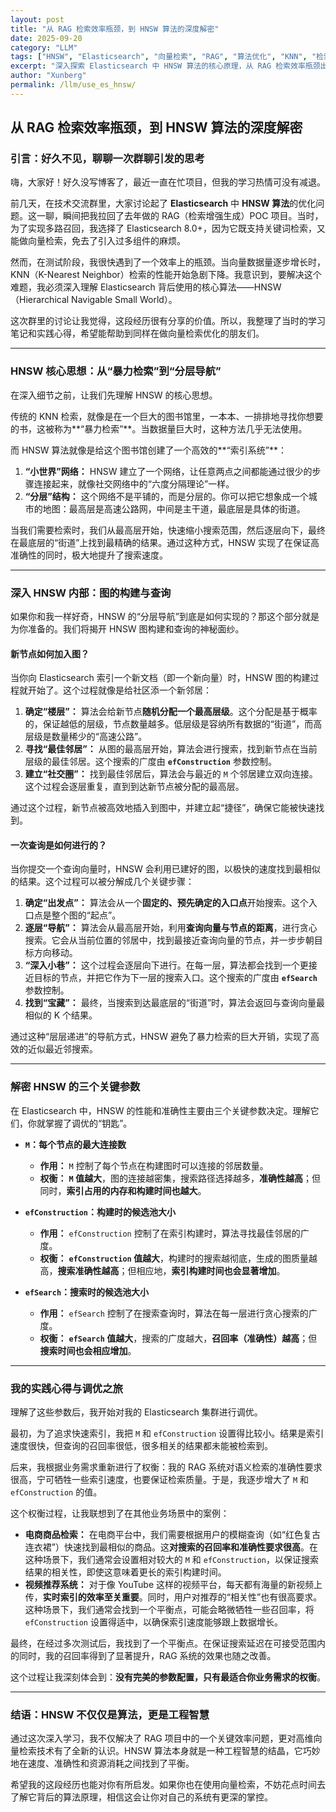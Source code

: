 ```yaml
---
layout: post
title: "从 RAG 检索效率瓶颈，到 HNSW 算法的深度解密"
date: 2025-09-20
category: "LLM"
tags: ["HNSW", "Elasticsearch", "向量检索", "RAG", "算法优化", "KNN", "检索算法"]
excerpt: "深入探索 Elasticsearch 中 HNSW 算法的核心原理，从 RAG 检索效率瓶颈出发，详解分层导航小世界网络的构建与查询机制。"
author: "Xunberg"
permalink: /llm/use_es_hnsw/
---
```


## 从 RAG 检索效率瓶颈，到 HNSW 算法的深度解密

### 引言：好久不见，聊聊一次群聊引发的思考

嗨，大家好！好久没写博客了，最近一直在忙项目，但我的学习热情可没有减退。

前几天，在技术交流群里，大家讨论起了 **Elasticsearch** 中 **HNSW 算法**的优化问题。这一聊，瞬间把我拉回了去年做的 RAG（检索增强生成）POC 项目。当时，为了实现多路召回，我选择了 Elasticsearch 8.0+，因为它既支持关键词检索，又能做向量检索，免去了引入过多组件的麻烦。

然而，在测试阶段，我很快遇到了一个效率上的瓶颈。当向量数据量逐步增长时，KNN（K-Nearest Neighbor）检索的性能开始急剧下降。我意识到，要解决这个难题，我必须深入理解 Elasticsearch 背后使用的核心算法——HNSW（Hierarchical Navigable Small World）。

这次群里的讨论让我觉得，这段经历很有分享的价值。所以，我整理了当时的学习笔记和实践心得，希望能帮助到同样在做向量检索优化的朋友们。

---

### **HNSW 核心思想：从“暴力检索”到“分层导航”**

在深入细节之前，让我们先理解 HNSW 的核心思想。

传统的 KNN 检索，就像是在一个巨大的图书馆里，一本本、一排排地寻找你想要的书，这被称为**“暴力检索”**。当数据量巨大时，这种方法几乎无法使用。

而 HNSW 算法就像是给这个图书馆创建了一个高效的**“索引系统”**：

1.  **“小世界”网络：** HNSW 建立了一个网络，让任意两点之间都能通过很少的步骤连接起来，就像社交网络中的“六度分隔理论”一样。
2.  **“分层”结构：** 这个网络不是平铺的，而是分层的。你可以把它想象成一个城市的地图：最高层是高速公路网，中间是主干道，最底层是具体的街道。

当我们需要检索时，我们从最高层开始，快速缩小搜索范围，然后逐层向下，最终在最底层的“街道”上找到最精确的结果。通过这种方式，HNSW 实现了在保证高准确性的同时，极大地提升了搜索速度。

---

### **深入 HNSW 内部：图的构建与查询**

如果你和我一样好奇，HNSW 的“分层导航”到底是如何实现的？那这个部分就是为你准备的。我们将揭开 HNSW 图构建和查询的神秘面纱。

#### **新节点如何加入图？**

当你向 Elasticsearch 索引一个新文档（即一个新向量）时，HNSW 图的构建过程就开始了。这个过程就像是给社区添一个新邻居：

1.  **确定“楼层”：** 算法会给新节点**随机分配一个最高层级**。这个分配是基于概率的，保证越低的层级，节点数量越多。低层级是容纳所有数据的“街道”，而高层级是数量稀少的“高速公路”。
2.  **寻找“最佳邻居”：** 从图的最高层开始，算法会进行搜索，找到新节点在当前层级的最佳邻居。这个搜索的广度由 **`efConstruction`** 参数控制。
3.  **建立“社交圈”：** 找到最佳邻居后，算法会与最近的 `M` 个邻居建立双向连接。这个过程会逐层重复，直到到达新节点被分配的最高层。

通过这个过程，新节点被高效地插入到图中，并建立起“捷径”，确保它能被快速找到。

#### **一次查询是如何进行的？**

当你提交一个查询向量时，HNSW 会利用已建好的图，以极快的速度找到最相似的结果。这个过程可以被分解成几个关键步骤：

1.  **确定“出发点”：** 算法会从一个**固定的、预先确定的入口点**开始搜索。这个入口点是整个图的“起点”。
2.  **逐层“导航”：** 算法会从最高层开始，利用**查询向量与节点的距离**，进行贪心搜索。它会从当前位置的邻居中，找到最接近查询向量的节点，并一步步朝目标方向移动。
3.  **“深入小巷”：** 这个过程会逐层向下进行。在每一层，算法都会找到一个更接近目标的节点，并把它作为下一层的搜索入口。这个搜索的广度由 **`efSearch`** 参数控制。
4.  **找到“宝藏”：** 最终，当搜索到达最底层的“街道”时，算法会返回与查询向量最相似的 K 个结果。

通过这种“层层递进”的导航方式，HNSW 避免了暴力检索的巨大开销，实现了高效的近似最近邻搜索。

---

### **解密 HNSW 的三个关键参数**

在 Elasticsearch 中，HNSW 的性能和准确性主要由三个关键参数决定。理解它们，你就掌握了调优的“钥匙”。

* **`M`：每个节点的最大连接数**
    * **作用：** `M` 控制了每个节点在构建图时可以连接的邻居数量。
    * **权衡：** **`M` 值越大**，图的连接越密集，搜索路径选择越多，**准确性越高**；但同时，**索引占用的内存和构建时间也越大**。

* **`efConstruction`：构建时的候选池大小**
    * **作用：** `efConstruction` 控制了在索引构建时，算法寻找最佳邻居的广度。
    * **权衡：** **`efConstruction` 值越大**，构建时的搜索越彻底，生成的图质量越高，**搜索准确性越高**；但相应地，**索引构建时间也会显著增加**。

* **`efSearch`：搜索时的候选池大小**
    * **作用：** `efSearch` 控制了在搜索查询时，算法在每一层进行贪心搜索的广度。
    * **权衡：** **`efSearch` 值越大**，搜索的广度越大，**召回率（准确性）越高**；但**搜索时间也会相应增加**。

---

### **我的实践心得与调优之旅**

理解了这些参数后，我开始对我的 Elasticsearch 集群进行调优。

最初，为了追求快速索引，我把 `M` 和 `efConstruction` 设置得比较小。结果是索引速度很快，但查询的召回率很低，很多相关的结果都未能被检索到。

后来，我根据业务需求重新进行了权衡：我的 RAG 系统对语义检索的准确性要求很高，宁可牺牲一些索引速度，也要保证检索质量。于是，我逐步增大了 `M` 和 `efConstruction` 的值。

这个权衡过程，让我联想到了在其他业务场景中的案例：

* **电商商品检索：** 在电商平台中，我们需要根据用户的模糊查询（如“红色复古连衣裙”）快速找到最相似的商品。这**对搜索的召回率和准确性要求很高**。在这种场景下，我们通常会设置相对较大的 `M` 和 `efConstruction`，以保证搜索结果的相关性，即使这意味着更长的索引构建时间。
* **视频推荐系统：** 对于像 YouTube 这样的视频平台，每天都有海量的新视频上传，**实时索引的效率至关重要**。同时，用户对推荐的“相关性”也有很高要求。这种场景下，我们通常会找到一个平衡点，可能会略微牺牲一些召回率，将 `efConstruction` 设置得适中，以确保索引速度能够跟上数据增长。

最终，在经过多次测试后，我找到了一个平衡点。在保证搜索延迟在可接受范围内的同时，我的召回率得到了显著提升，RAG 系统的效果也随之改善。

这个过程让我深刻体会到：**没有完美的参数配置，只有最适合你业务需求的权衡**。

---

### **结语：HNSW 不仅仅是算法，更是工程智慧**

通过这次深入学习，我不仅解决了 RAG 项目中的一个关键效率问题，更对高维向量检索技术有了全新的认识。HNSW 算法本身就是一种工程智慧的结晶，它巧妙地在速度、准确性和资源消耗之间找到了平衡。

希望我的这段经历也能对你有所启发。如果你也在使用向量检索，不妨花点时间去了解它背后的算法原理，相信这会让你对自己的系统有更深的掌控。